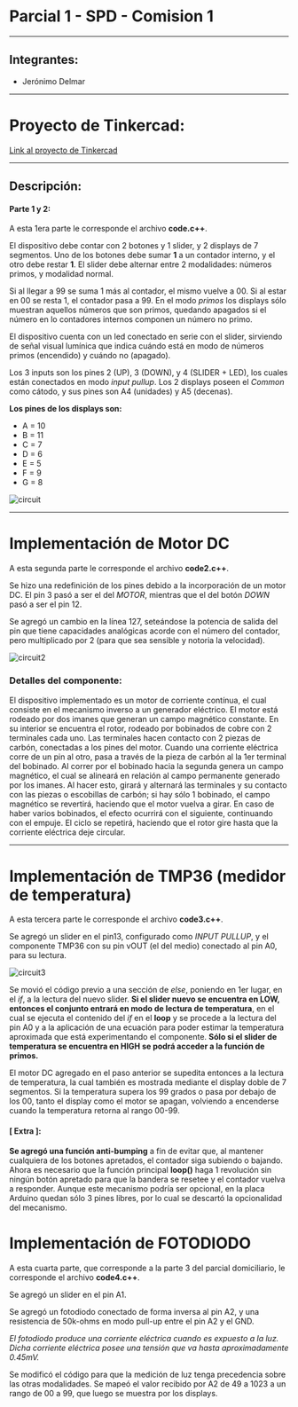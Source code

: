 # Parcial 1 - SPD - Comision 1
---
## Integrantes:
- Jerónimo Delmar

---
# Proyecto de Tinkercad:

[Link al proyecto de Tinkercad](https://www.tinkercad.com/things/bqALo3Iiko9-delmar-jeronimo-parcial-domiciliario-p2/editel?sharecode=yWJ8hoOD7c1nIFOCR92Y1h-raNu0vUHg5mru-aTvlU8)

---

## Descripción:
#### Parte 1 y 2:
A esta 1era parte le corresponde el archivo **code.c++**.

El dispositivo debe contar con 2 botones y 1 slider, y 2 displays de 7 segmentos. Uno de los botones debe sumar **1** a un contador interno, y el otro debe restar **1**. El slider debe alternar entre 2 modalidades: números primos, y modalidad normal.

Si al llegar a 99 se suma 1 más al contador, el mismo vuelve a 00. Si al estar en 00 se resta 1, el contador pasa a 99.
En el modo *primos* los displays sólo muestran aquellos números que son primos, quedando apagados si el número en lo contadores internos componen un número no primo.

El dispositivo cuenta con un led conectado en serie con el slider, sirviendo de señal visual lumínica que indica cuándo está en modo de números primos (encendido) y cuándo no (apagado).

Los 3 inputs son los pines 2 (UP), 3 (DOWN), y 4 (SLIDER + LED), los cuales están conectados en modo *input pullup*.
Los 2 displays poseen el *Common* como cátodo, y sus pines son A4 (unidades) y A5 (decenas).

**Los pines de los displays son:**

- A = 10
- B = 11
- C = 7
- D = 6
- E = 5
- F = 9
- G = 8

![circuit](./images/Screenshot_1.png)

---

# Implementación de Motor DC
A esta segunda parte le corresponde el archivo **code2.c++**.

Se hizo una redefinición de los pines debido a la incorporación de un motor DC.
El pin 3 pasó a ser el del *MOTOR*, mientras que el del botón *DOWN* pasó a ser el pin 12.

Se agregó un cambio en la línea 127, seteándose la potencia de salida del pin que tiene capacidades analógicas acorde con el número del contador, pero multiplicado por 2 (para que sea sensible y notoria la velocidad).

![circuit2](./images/Screenshot_3.png)

### Detalles del componente:
El dispositivo implementado es un motor de corriente contínua, el cual consiste en el mecanismo inverso a un generador eléctrico.
El motor está rodeado por dos imanes que generan un campo magnético constante. En su interior se encuentra el rotor, rodeado por bobinados de cobre con 2 terminales cada uno. Las terminales hacen contacto con 2 piezas de carbón, conectadas a los pines del motor.
Cuando una corriente eléctrica corre de un pin al otro, pasa a través de la pieza de carbón al la 1er terminal del bobinado. Al correr por el bobinado hacia la segunda genera un campo magnético, el cual se alineará en relación al campo permanente generado por los imanes. Al hacer esto, girará y alternará las terminales y su contacto con las piezas o escobillas de carbón; si hay sólo 1 bobinado, el campo magnético se revertirá, haciendo que el motor vuelva a girar. En caso de haber varios bobinados, el efecto ocurrirá con el siguiente, continuando con el empuje. El ciclo se repetirá, haciendo que el rotor gire hasta que la corriente eléctrica deje circular.

---

# Implementación de TMP36 (medidor de temperatura)

A esta tercera parte le corresponde el archivo **code3.c++**.

Se agregó un slider en el pin13, configurado como *INPUT PULLUP*, y el componente TMP36 con su pin vOUT (el del medio) conectado al pin A0, para su lectura.


![circuit3](images/Screenshot_4.png)

Se movió el código previo a una sección de *else*, poniendo en 1er lugar, en el *if*, a la lectura del nuevo slider.
**Si el slider nuevo se encuentra en LOW, entonces el conjunto entrará en modo de lectura de temperatura**, en el cual se ejecuta el contenido del *if* en el **loop** y se procede a la lectura del pin A0 y a la aplicación de una ecuación para poder estimar la temperatura aproximada que está experimentando el componente.
**Sólo si el slider de temperatura se encuentra en HIGH se podrá acceder a la función de primos.**

El motor DC agregado en el paso anterior se supedita entonces a la lectura de temperatura, la cual también es mostrada mediante el display doble de 7 segmentos.
Si la temperatura supera los 99 grados o pasa por debajo de los 00, tanto el display como el motor se apagan, volviendo a encenderse cuando la temperatura retorna al rango 00-99.

#### [ Extra ]:
**Se agregó una función anti-bumping** a fin de evitar que, al mantener cualquiera de los botones apretados, el contador siga subiendo o bajando. Ahora es necesario que la función principal **loop()** haga 1 revolución sin ningún botón apretado para que la bandera se resetee y el contador vuelva a responder.
Aunque este mecanismo podría ser opcional, en la placa Arduino quedan sólo 3 pines libres, por lo cual se descartó la opcionalidad del mecanismo.

# Implementación de FOTODIODO

A esta cuarta parte, que corresponde a la parte 3 del parcial domiciliario, le corresponde el archivo **code4.c++**.

Se agregó un slider en el pin A1.

Se agregó un fotodiodo conectado de forma inversa al pin A2, y una resistencia de 50k-ohms en modo pull-up entre el pin A2 y el GND.

*El fotodiodo produce una corriente eléctrica cuando es expuesto a la luz. Dicha corriente eléctrica posee una tensión que va hasta aproximadamente 0.45mV.*

Se modificó el código para que la medición de luz tenga precedencia sobre las otras modalidades.
Se mapeó el valor recibido por A2 de 49 a 1023 a un rango de 00 a 99, que luego se muestra por los displays.